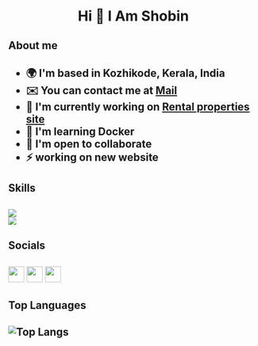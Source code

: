 <h1 align="center"> Hi 👋 I Am Shobin </h1>

<h2> About me <h2>

* 🌍  I'm based in Kozhikode, Kerala, India
* ✉️  You can contact me at [Mail](mailto:shobinshaju@gmail.com)
* 🚀  I'm currently working on [Rental properties site](https://github.com/Shobi172/SmartSpace)
* 🧠  I'm learning Docker
* 🤝  I'm open to collaborate
* ⚡  working on new website

<h2> Skills<h2>

<div>
    <img src="https://skillicons.dev/icons?i=react,bootstrap,html,css,vscode,tailwind,git" /><br>
    <img src="https://skillicons.dev/icons?i=nodejs,javascript,typescript,express,firebase,mongodb,nextjs" /><br>
</div> 


<h2> Socials<h2>

<p align="left"> <a href="http://www.instagram.com/shob_in_" target="_blank" rel="noreferrer"><img src="https://raw.githubusercontent.com/danielcranney/readme-generator/main/public/icons/socials/instagram.svg" width="32" height="32" /></a> <a href="https://www.twitter.com" target="_blank" rel="noreferrer"><img src="https://raw.githubusercontent.com/danielcranney/readme-generator/main/public/icons/socials/twitter.svg" width="32" height="32" /></a>  <a href="https://www.linkedin.com/in/shobin-shaju/" target="_blank" rel="noreferrer"><img src="https://raw.githubusercontent.com/danielcranney/readme-generator/main/public/icons/socials/linkedin.svg" width="32" height="32" /></a>
</p>

<h2> Top Languages<h2>

![Top Langs](https://github-readme-stats.vercel.app/api/top-langs/?username=Shobi172&langs_count=10&layout=compact&hide=html&hide_border=true&hide_title=true&card_width=445&text_color=FFFFFF&bg_color=0D1117)

